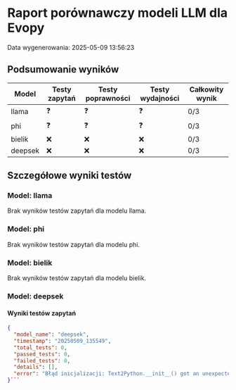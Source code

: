 # Raport porównawczy modeli LLM dla Evopy
Data wygenerowania: 2025-05-09 13:56:23

## Podsumowanie wyników

| Model | Testy zapytań | Testy poprawności | Testy wydajności | Całkowity wynik |
|-------|--------------|-------------------|------------------|-----------------|
| llama | ❓ | ❓ | ❓ | 0/3 |
| phi | ❓ | ❓ | ❓ | 0/3 |
| bielik | ❌ | ❌ | ❌ | 0/3 |
| deepsek | ❌ | ❌ | ❌ | 0/3 |

## Szczegółowe wyniki testów

### Model: llama

Brak wyników testów zapytań dla modelu llama.

### Model: phi

Brak wyników testów zapytań dla modelu phi.

### Model: bielik

Brak wyników testów zapytań dla modelu bielik.

### Model: deepsek

#### Wyniki testów zapytań
```json
{
  "model_name": "deepsek",
  "timestamp": "20250509_135549",
  "total_tests": 0,
  "passed_tests": 0,
  "failed_tests": 0,
  "details": [],
  "error": "Błąd inicjalizacji: Text2Python.__init__() got an unexpected keyword argument 'timeout'"
}```

